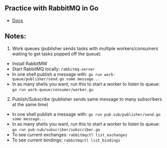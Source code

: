 ## Practice with RabbitMQ in Go 

* [Docs](https://www.rabbitmq.com/getstarted.html)

## Notes:

1. Work queues (publisher sends tasks with multiple workers/consumers waiting to get tasks popped off the queue)

  * Install RabbitMW
  * Start RabbitMQ locally: `rabbitmq-server`
  * In one shell publish a message with: `go run work-queue/publisher/send.go some message...`
  * In as many shells you want, run this to start a worker to listen to queue: `go run work-queue/consumer/worker.go`

2. Publish/Subscribe (publisher sends same message to many subscribers at the same time)

  * In one shell publish a message with: `go run pub-sub/publisher/send.go some message...`
  * In as many shells you want, run this to start a worker to listen to queue: `go run pub-sub/subscriber/subscriber.go`
  * To see current exchanges: `rabbitmqctl list_exchanges`
  * To see current bindings: `rabbitmqctl list_bindings`
